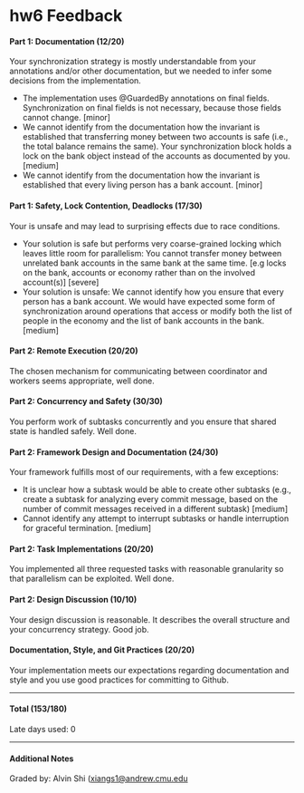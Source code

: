 hw6 Feedback
============
 
#### Part 1: Documentation (12/20)
Your synchronization strategy is mostly understandable from your annotations and/or other documentation, but we needed to infer some decisions from the implementation.
 - The implementation uses @GuardedBy annotations on final fields. Synchronization on final fields is not necessary, because those fields cannot change. [minor]
 - We cannot identify from the documentation how the invariant is established that transferring money between two accounts is safe (i.e., the total balance remains the same). Your synchronization block holds a lock on the bank object instead of the accounts as documented by you. [medium]
 - We cannot identify from the documentation how the invariant is established that every living person has a bank account. [minor]


#### Part 1: Safety, Lock Contention, Deadlocks (17/30)
Your is unsafe and may lead to surprising effects due to race conditions.
 - Your solution is safe but performs very coarse-grained locking which leaves little room for parallelism: You cannot transfer money between unrelated bank accounts in the same bank at the same time. [e.g locks on the bank, accounts or economy rather than on the involved account(s)] [severe]
 - Your solution is unsafe: We cannot identify how you ensure that every person has a bank account. We would have expected some form of synchronization around operations that access or modify both the list of people in the economy and the list of bank accounts in the bank. [medium]
 
#### Part 2: Remote Execution (20/20)
The chosen mechanism for communicating between coordinator and workers seems appropriate, well done.

#### Part 2: Concurrency and Safety (30/30)
You perform work of subtasks concurrently and you ensure that shared state is handled safely. Well done.
 
#### Part 2: Framework Design and Documentation (24/30)
Your framework fulfills most of our requirements, with a few exceptions:
 - It is unclear how a subtask would be able to create other subtasks (e.g., create a subtask for analyzing every commit message, based on the number of commit messages received in a different subtask) [medium]
 - Cannot identify any attempt to interrupt subtasks or handle interruption for graceful termination. [medium]
 
#### Part 2: Task Implementations (20/20)
You implemented all three requested tasks with reasonable granularity so that parallelism can be exploited. Well done.

#### Part 2: Design Discussion (10/10)
Your design discussion is reasonable. It describes the overall structure and your concurrency strategy. Good job.
 
#### Documentation, Style, and Git Practices (20/20)
Your implementation meets our expectations regarding documentation and style and you use good practices for committing to Github.


---
 
#### Total (153/180)
 
Late days used: 0
 
---
 
#### Additional Notes
 
Graded by: Alvin Shi (xiangs1@andrew.cmu.edu